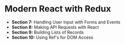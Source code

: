 # Modern React with Redux

- **Section 7:** Handling User Input with Forms and Events
- **Section 8:** Making API Requests with React
- **Section 9:** Building Lists of Records
- **Section 10:** Using Ref's for DOM Access
